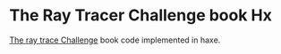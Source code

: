 # The Ray Tracer Challenge book Hx
[The ray trace Challenge](https://pragprog.com/book/jbtracer/the-ray-tracer-challenge) book code implemented in haxe.

